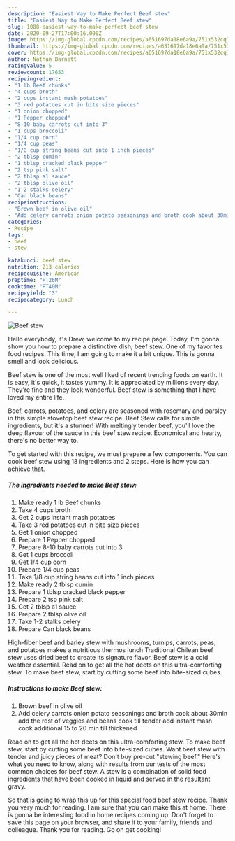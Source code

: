 ```yaml
---
description: "Easiest Way to Make Perfect Beef stew"
title: "Easiest Way to Make Perfect Beef stew"
slug: 1088-easiest-way-to-make-perfect-beef-stew
date: 2020-09-27T17:00:16.000Z
image: https://img-global.cpcdn.com/recipes/a651697da18e6a9a/751x532cq70/beef-stew-recipe-main-photo.jpg
thumbnail: https://img-global.cpcdn.com/recipes/a651697da18e6a9a/751x532cq70/beef-stew-recipe-main-photo.jpg
cover: https://img-global.cpcdn.com/recipes/a651697da18e6a9a/751x532cq70/beef-stew-recipe-main-photo.jpg
author: Nathan Barnett
ratingvalue: 5
reviewcount: 17653
recipeingredient:
- "1 lb Beef chunks"
- "4 cups broth"
- "2 cups instant mash potatoes"
- "3 red potatoes cut in bite size pieces"
- "1 onion chopped"
- "1 Pepper chopped"
- "8-10 baby carrots cut into 3"
- "1 cups broccoli"
- "1/4 cup corn"
- "1/4 cup peas"
- "1/8 cup string beans cut into 1 inch pieces"
- "2 tblsp cumin"
- "1 tblsp cracked black pepper"
- "2 tsp pink salt"
- "2 tblsp a1 sauce"
- "2 tblsp olive oil"
- "1-2 stalks celery"
- "Can black beans"
recipeinstructions:
- "Brown beef in olive oil"
- "Add celery carrots onion potato seasonings and broth cook about 30min add the rest of veggies and beans cook till tender add instant mash cook additional 15 to 20 min till thickened"
categories:
- Recipe
tags:
- beef
- stew

katakunci: beef stew 
nutrition: 213 calories
recipecuisine: American
preptime: "PT26M"
cooktime: "PT40M"
recipeyield: "3"
recipecategory: Lunch

---
```



![Beef stew](https://img-global.cpcdn.com/recipes/a651697da18e6a9a/751x532cq70/beef-stew-recipe-main-photo.jpg)

Hello everybody, it's Drew, welcome to my recipe page. Today, I'm gonna show you how to prepare a distinctive dish, beef stew. One of my favorites food recipes. This time, I am going to make it a bit unique. This is gonna smell and look delicious.

Beef stew is one of the most well liked of recent trending foods on earth. It is easy, it's quick, it tastes yummy. It is appreciated by millions every day. They're fine and they look wonderful. Beef stew is something that I have loved my entire life.

Beef, carrots, potatoes, and celery are seasoned with rosemary and parsley in this simple stovetop beef stew recipe. Beef Stew calls for simple ingredients, but it&#39;s a stunner! With meltingly tender beef, you&#39;ll love the deep flavour of the sauce in this beef stew recipe. Economical and hearty, there&#39;s no better way to.


To get started with this recipe, we must prepare a few components. You can cook beef stew using 18 ingredients and 2 steps. Here is how you can achieve that.

<!--inarticleads1-->

##### The ingredients needed to make Beef stew:

1. Make ready 1 lb Beef chunks
1. Take 4 cups broth
1. Get 2 cups instant mash potatoes
1. Take 3 red potatoes cut in bite size pieces
1. Get 1 onion chopped
1. Prepare 1 Pepper chopped
1. Prepare 8-10 baby carrots cut into 3
1. Get 1 cups broccoli
1. Get 1/4 cup corn
1. Prepare 1/4 cup peas
1. Take 1/8 cup string beans cut into 1 inch pieces
1. Make ready 2 tblsp cumin
1. Prepare 1 tblsp cracked black pepper
1. Prepare 2 tsp pink salt
1. Get 2 tblsp a1 sauce
1. Prepare 2 tblsp olive oil
1. Take 1-2 stalks celery
1. Prepare Can black beans


High-fiber beef and barley stew with mushrooms, turnips, carrots, peas, and potatoes makes a nutritious thermos lunch Traditional Chilean beef stew uses dried beef to create its signature flavor. Beef stew is a cold weather essential. Read on to get all the hot deets on this ultra-comforting stew. To make beef stew, start by cutting some beef into bite-sized cubes. 

<!--inarticleads2-->

##### Instructions to make Beef stew:

1. Brown beef in olive oil
1. Add celery carrots onion potato seasonings and broth cook about 30min add the rest of veggies and beans cook till tender add instant mash cook additional 15 to 20 min till thickened


Read on to get all the hot deets on this ultra-comforting stew. To make beef stew, start by cutting some beef into bite-sized cubes. Want beef stew with tender and juicy pieces of meat? Don&#39;t buy pre-cut &#34;stewing beef.&#34; Here&#39;s what you need to know, along with results from our tests of the most common choices for beef stew. A stew is a combination of solid food ingredients that have been cooked in liquid and served in the resultant gravy. 

So that is going to wrap this up for this special food beef stew recipe. Thank you very much for reading. I am sure that you can make this at home. There is gonna be interesting food in home recipes coming up. Don't forget to save this page on your browser, and share it to your family, friends and colleague. Thank you for reading. Go on get cooking!

